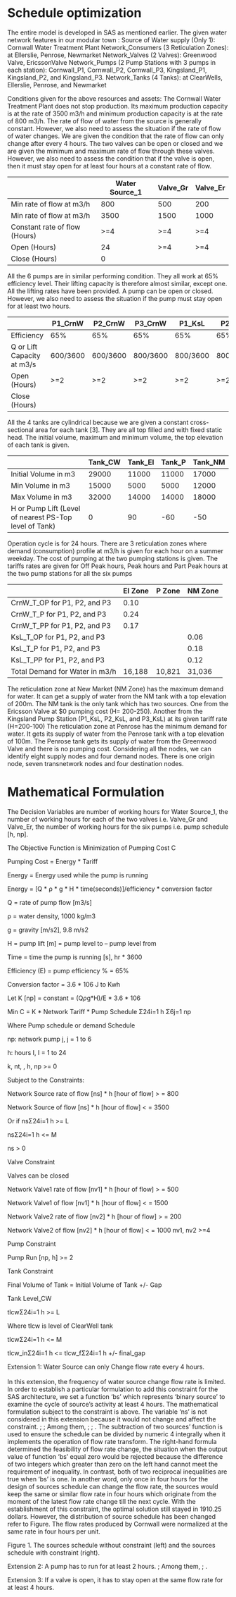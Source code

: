 # Schedule optimization

The entire model is developed in SAS as mentioned earlier. 
The given water network features in our modular town :
Source of Water supply (Only 1): Cornwall Water Treatment Plant
Network_Consumers (3 Reticulation Zones): at Ellerslie, Penrose, Newmarket
Network_Valves (2 Valves): Greenwood Valve, EricssonValve
Network_Pumps (2 Pump Stations with 3 pumps in each station): Cornwall_P1, Cornwall_P2, Cornwall_P3, Kingsland_P1, Kingsland_P2, and Kingsland_P3.
Network_Tanks (4 Tanks): at ClearWells, Ellerslie, Penrose, and Newmarket

Conditions given for the above resources and assets:
The Cornwall Water Treatment Plant does not stop production. Its maximum production capacity is at the rate of 3500 m3/h and minimum production capacity is at the rate of 800 m3/h. The rate of flow of water from the source is generally constant. However, we also need to assess the situation if the rate of flow of water changes. We are given the condition that the rate of flow can only change after every 4 hours.
The two valves can be open or closed and we are given the minimum and maximum rate of flow through these valves. However, we also need to assess the condition that if the valve is open, then it must stay open for at least four hours at a constant rate of flow.

|     | Water Source_1 | Valve_Gr  | Valve_Er |
| --- | --- | --- | --- |
| Min rate of flow at m3/h | 800 | 500  | 200  |
| Min rate of flow at m3/h  | 3500  | 1500 | 1000 |
| Constant rate of flow (Hours)  | >=4  | >=4  | >=4 |
| Open (Hours)  | 24  | >=4 | >=4 |
| Close (Hours) | 0   |     |     |

All the 6 pumps are in similar performing condition. They all work at 65% efficiency level. Their lifting capacity is therefore almost similar, except one. All the lifting rates have been provided. A pump can be open or closed. However, we also need to assess the situation if the pump must stay open for at least two hours. 

|     | P1_CrnW | P2_CrnW  | P3_CrnW | P1_KsL | P2_KsL | P3_KsL |
| --- | --- | --- | --- | --- | --- | --- |
| Efficiency | 65% | 65% | 65% | 65% | 65% | 65% |
| Q or Lift Capacity at m3/s  | 600/3600 | 600/3600 | 800/3600 | 800/3600 | 800/3600 | 400/3600 |
| Open (Hours)  | >=2 | >=2 | >=2 | >=2 | >=2 | >=2 |
| Close (Hours) |     |     |     |     |     |     |

All the 4 tanks are cylindrical because we are given a constant cross-sectional area for each tank [3]. They are all top filled and with fixed static head. The initial volume, maximum and minimum volume, the top elevation of each tank is given. 

|     | Tank_CW | Tank_El | Tank_P | Tank_NM |
| --- | --- | --- | --- | --- | 
| Initial Volume in m3 | 29000 | 11000 | 11000 | 17000 |
| Min Volume in m3  | 15000 | 5000 | 5000 | 12000 |
| Max Volume in m3  | 32000 | 14000 | 14000 | 18000 |
| H or Pump Lift (Level of nearest PS-Top level of Tank) | 0 | 90 | -60 | -50 |

Operation cycle is for 24 hours.
There are 3 reticulation zones where demand (consumption) profile at m3/h is given for each hour on a summer weekday. The cost of pumping at the two pumping stations is given. The tariffs rates are given for Off Peak hours, Peak hours and Part Peak hours at the two pump stations for all the six pumps

|     | El Zone | P Zone | NM Zone |
| --- | --- | --- | --- |
| CrnW_T_OP for P1, P2, and P3 | 0.10 |  |  |
| CrnW_T_P for P1, P2, and P3| 0.24 |  |  |
| CrnW_T_PP for P1, P2, and P3  | 0.17 |  |  |
| KsL_T_OP for P1, P2, and P3 |  |  | 0.06 |
| KsL_T_P for P1, P2, and P3 |  |  | 0.18 |
| KsL_T_PP for P1, P2, and P3 |  |  | 0.12 |
| Total Demand for Water in m3/h | 16,188 | 10,821 | 31,036 |

The reticulation zone at New Market (NM Zone) has the maximum demand for water. It can get a supply of water from the NM tank with a top elevation of 200m. The NM tank is the only tank which has two sources. One from the Ericsson Valve at $0 pumping cost (H= 200-250). Another from the Kingsland Pump Station (P1_KsL, P2_KsL, and P3_KsL) at its given tariff rate (H=200-100)
The reticulation zone at Penrose has the minimum demand for water. It gets its supply of water from the Penrose tank with a top elevation of 100m. The Penrose tank gets its supply of water from the Greenwood Valve and there is no pumping cost. 
Considering all the nodes, we can identify eight supply nodes and four demand nodes. There is one origin node, seven transnetwork nodes and four destination nodes.

# Mathematical Formulation

The Decision Variables are number of working hours for Water Source_1, the number of working hours for each of the two valves i.e. Valve_Gr and Valve_Er, the number of working hours for the six pumps i.e. pump schedule [h, np].

The Objective Function is Minimization of Pumping Cost C

Pumping Cost = Energy * Tariff

Energy = Energy used while the pump is running

Energy = [Q * ρ * g * H * time(seconds)]/efficiency * conversion factor

Q = rate of pump flow [m3/s]

ρ = water density, 1000 kg/m3

g = gravity [m/s2], 9.8 m/s2

H = pump lift [m] = pump level to – pump level from

Time = time the pump is running [s], hr * 3600

Efficiency (E) = pump efficiency % =  65%

Conversion factor = 3.6 * 106 J to Kwh

Let K [np] = constant = (Q*ρ*g*H)/E * 3.6 * 106

Min C = K * Network Tariff * Pump Schedule Σ24i=1 h Σ6j=1 np

Where Pump schedule or demand Schedule

np: network pump j, j = 1 to 6

h: hours I, I = 1 to 24

k, nt, , h, np >= 0

Subject to the Constraints:

Network Source rate of flow [ns] * h [hour of flow] > = 800

Network Source of flow [ns] * h [hour of flow] < = 3500

Or if nsΣ24i=1 h >= L

nsΣ24i=1 h <= M

ns > 0

Valve Constraint

Valves can be closed

Network Valve1 rate of flow [nv1] * h [hour of flow] > = 500

Network Valve1 of flow [nv1] * h [hour of flow] < = 1500

Network Valve2 rate of flow [nv2] * h [hour of flow] > = 200

Network Valve2 of flow [nv2] * h [hour of flow] < = 1000
nv1, nv2 >=4

Pump Constraint

Pump Run [np, h] >= 2

Tank Constraint

Final Volume of Tank = Initial Volume of Tank +/- Gap

Tank Level_CW

tlcwΣ24i=1 h >= L

Where tlcw is level of ClearWell tank 

tlcwΣ24i=1 h <= M

tlcw_inΣ24i=1 h <= tlcw_fΣ24i=1 h +/- final_gap

Extension 1: Water Source can only Change flow rate every 4 hours.<br></br>
In this extension, the frequency of water source change flow rate is limited. In order to establish a particular formulation to add this constraint for the SAS architecture, we set a function ‘bs’ which represents ‘binary source’ to examine the cycle of source’s activity at least 4 hours. The mathematical formulation subject to the constraint is above. The variable ‘ns’ is not considered in this extension because it would not change and affect the constraint. 
;
;
Among them,
;
;
.
The subtraction of two sources’ function is used to ensure the schedule can be divided by numeric 4 integrally when it implements the operation of flow rate transform. The right-hand formula determined the feasibility of flow rate change, the situation when the output value of function ‘bs’ equal zero would be rejected because the difference of two integers which greater than zero on the left hand cannot meet the requirement of inequality. In contrast, both of two reciprocal inequalities are true when ‘bs’ is one. In another word, only once in four hours for the design of sources schedule can change the flow rate, the sources would keep the same or similar flow rate in four hours which originate from the moment of the latest flow rate change till the next cycle. With the establishment of this constraint, the optimal solution still stayed in 1910.25 dollars. However, the distribution of source schedule has been changed refer to Figure. The flow rates produced by Cornwall were normalized at the same rate in four hours per unit.
                 
Figure 1. The sources schedule without constraint (left) and the sources schedule with constraint (right).

Extension 2: A pump has to run for at least 2 hours.
;
Among them,
;
.

Extension 3: If a valve is open, it has to stay open at the same flow rate for at least 4 hours.


